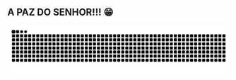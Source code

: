 ## A PAZ DO SENHOR!!! 😁

<!--
**Danty410/Danty410** is a ✨ _special_ ✨ repository because its `README.md` (this file) appears on your GitHub profile. 
--!>

<picture align="center"><source media="(prefers-color-scheme: dark)" srcset="https://raw.githubusercontent.com/Danty410/Danty410/output/github-contribution-grid-snake-dark.svg"><source media="(prefers-color-scheme: light)" srcset="https://raw.githubusercontent.com/Danty410/Danty410/output/github-contribution-grid-snake-dark.svg"><img align="center" alt="github contribution grid snake animation" src="https://raw.githubusercontent.com/Danty410/Danty410/output/github-contribution-grid-snake.svg">
</picture>
